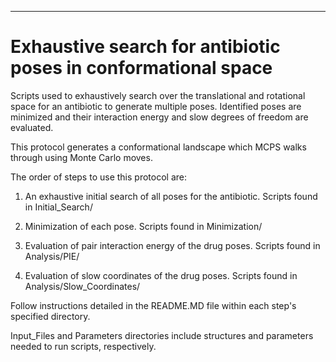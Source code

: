 **********************************************
Exhaustive search for antibiotic poses in conformational space 
===============================================================================


Scripts used to exhaustively search over the translational and rotational space for an antibiotic to generate multiple poses.  Identified poses are minimized and their interaction energy and slow degrees of freedom are evaluated.  

This protocol generates a conformational landscape which MCPS walks through using Monte Carlo moves.

The order of steps to use this protocol are:
	
1. An exhaustive initial search of all poses for the antibiotic.  Scripts found in Initial_Search/

2. Minimization of each pose.  Scripts found in Minimization/ 

3. Evaluation of pair interaction energy of the drug poses. Scripts found in Analysis/PIE/

4. Evaluation of slow coordinates of the drug poses.  Scripts found in Analysis/Slow_Coordinates/ 

Follow instructions detailed in the README.MD file within each step's specified directory. 

Input_Files and Parameters directories include structures and parameters needed to run scripts, respectively.
